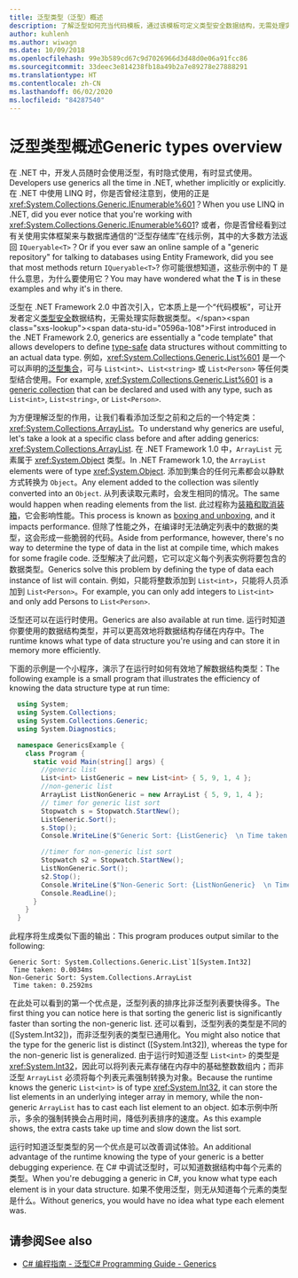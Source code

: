 ```yaml
---
title: 泛型类型（泛型）概述
description: 了解泛型如何充当代码模板，通过该模板可定义类型安全数据结构，无需处理实际数据类型。
author: kuhlenh
ms.author: wiwagn
ms.date: 10/09/2018
ms.openlocfilehash: 99e3b589cd67c9d7026966d3d48d0e06a91fcc86
ms.sourcegitcommit: 33deec3e814238fb18a49b2a7e89278e27888291
ms.translationtype: HT
ms.contentlocale: zh-CN
ms.lasthandoff: 06/02/2020
ms.locfileid: "84287540"
---
```

# <a name="generic-types-overview"></a><span data-ttu-id="0596a-103">泛型类型概述</span><span class="sxs-lookup"><span data-stu-id="0596a-103">Generic types overview</span></span>

<span data-ttu-id="0596a-104">在 .NET 中，开发人员随时会使用泛型，有时隐式使用，有时显式使用。</span><span class="sxs-lookup"><span data-stu-id="0596a-104">Developers use generics all the time in .NET, whether implicitly or explicitly.</span></span> <span data-ttu-id="0596a-105">在 .NET 中使用 LINQ 时，你是否曾经注意到，使用的正是 <xref:System.Collections.Generic.IEnumerable%601>？</span><span class="sxs-lookup"><span data-stu-id="0596a-105">When you use LINQ in .NET, did you ever notice that you're working with <xref:System.Collections.Generic.IEnumerable%601>?</span></span> <span data-ttu-id="0596a-106">或者，你是否曾经看到过有关使用实体框架来与数据库通信的“泛型存储库”在线示例，其中的大多数方法返回 `IQueryable<T>`？</span><span class="sxs-lookup"><span data-stu-id="0596a-106">Or if you ever saw an online sample of a "generic repository" for talking to databases using Entity Framework, did you see that most methods return `IQueryable<T>`?</span></span> <span data-ttu-id="0596a-107">你可能很想知道，这些示例中的 T  是什么意思，为什么要使用它？</span><span class="sxs-lookup"><span data-stu-id="0596a-107">You may have wondered what the **T** is in these examples and why it's in there.</span></span>

<span data-ttu-id="0596a-108">泛型在 .NET Framework 2.0 中首次引入，它本质上是一个“代码模板”，可让开发者定义[类型安全](https://docs.microsoft.com/previous-versions/dotnet/netframework-4.0/hbzz1a9a(v=vs.100))数据结构，无需处理实际数据类型。</span><span class="sxs-lookup"><span data-stu-id="0596a-108">First introduced in the .NET Framework 2.0, generics are essentially a "code template" that allows developers to define [type-safe](https://docs.microsoft.com/previous-versions/dotnet/netframework-4.0/hbzz1a9a(v=vs.100)) data structures without committing to an actual data type.</span></span> <span data-ttu-id="0596a-109">例如，<xref:System.Collections.Generic.List%601> 是一个可以声明的[泛型集合](xref:System.Collections.Generic)，可与 `List<int>`、`List<string>` 或 `List<Person>` 等任何类型结合使用。</span><span class="sxs-lookup"><span data-stu-id="0596a-109">For example, <xref:System.Collections.Generic.List%601> is a [generic collection](xref:System.Collections.Generic) that can be declared and used with any type, such as `List<int>`, `List<string>`, or `List<Person>`.</span></span>

<span data-ttu-id="0596a-110">为方便理解泛型的作用，让我们看看添加泛型之前和之后的一个特定类：<xref:System.Collections.ArrayList>。</span><span class="sxs-lookup"><span data-stu-id="0596a-110">To understand why generics are useful, let's take a look at a specific class before and after adding generics: <xref:System.Collections.ArrayList>.</span></span> <span data-ttu-id="0596a-111">在 .NET Framework 1.0 中，`ArrayList` 元素属于 <xref:System.Object> 类型。</span><span class="sxs-lookup"><span data-stu-id="0596a-111">In .NET Framework 1.0, the `ArrayList` elements were of type <xref:System.Object>.</span></span> <span data-ttu-id="0596a-112">添加到集合的任何元素都会以静默方式转换为 `Object`。</span><span class="sxs-lookup"><span data-stu-id="0596a-112">Any element added to the collection was silently converted into an `Object`.</span></span> <span data-ttu-id="0596a-113">从列表读取元素时，会发生相同的情况。</span><span class="sxs-lookup"><span data-stu-id="0596a-113">The same would happen when reading elements from the list.</span></span> <span data-ttu-id="0596a-114">此过程称为[装箱和取消装箱](../csharp/programming-guide/types/boxing-and-unboxing.md)，它会影响性能。</span><span class="sxs-lookup"><span data-stu-id="0596a-114">This process is known as [boxing and unboxing](../csharp/programming-guide/types/boxing-and-unboxing.md), and it impacts performance.</span></span> <span data-ttu-id="0596a-115">但除了性能之外，在编译时无法确定列表中的数据的类型，这会形成一些脆弱的代码。</span><span class="sxs-lookup"><span data-stu-id="0596a-115">Aside from performance, however, there's no way to determine the type of data in the list at compile time, which makes for some fragile code.</span></span> <span data-ttu-id="0596a-116">泛型解决了此问题，它可以定义每个列表实例将要包含的数据类型。</span><span class="sxs-lookup"><span data-stu-id="0596a-116">Generics solve this problem by defining the type of data each instance of list will contain.</span></span> <span data-ttu-id="0596a-117">例如，只能将整数添加到 `List<int>`，只能将人员添加到 `List<Person>`。</span><span class="sxs-lookup"><span data-stu-id="0596a-117">For example, you can only add integers to `List<int>` and only add Persons to `List<Person>`.</span></span>

<span data-ttu-id="0596a-118">泛型还可以在运行时使用。</span><span class="sxs-lookup"><span data-stu-id="0596a-118">Generics are also available at run time.</span></span> <span data-ttu-id="0596a-119">运行时知道你要使用的数据结构类型，并可以更高效地将数据结构存储在内存中。</span><span class="sxs-lookup"><span data-stu-id="0596a-119">The runtime knows what type of data structure you're using and can store it in memory more efficiently.</span></span>

<span data-ttu-id="0596a-120">下面的示例是一个小程序，演示了在运行时如何有效地了解数据结构类型：</span><span class="sxs-lookup"><span data-stu-id="0596a-120">The following example is a small program that illustrates the efficiency of knowing the data structure type at run time:</span></span>

```csharp
  using System;
  using System.Collections;
  using System.Collections.Generic;
  using System.Diagnostics;

  namespace GenericsExample {
    class Program {
      static void Main(string[] args) {
        //generic list
        List<int> ListGeneric = new List<int> { 5, 9, 1, 4 };
        //non-generic list
        ArrayList ListNonGeneric = new ArrayList { 5, 9, 1, 4 };
        // timer for generic list sort
        Stopwatch s = Stopwatch.StartNew();
        ListGeneric.Sort();
        s.Stop();
        Console.WriteLine($"Generic Sort: {ListGeneric}  \n Time taken: {s.Elapsed.TotalMilliseconds}ms");

        //timer for non-generic list sort
        Stopwatch s2 = Stopwatch.StartNew();
        ListNonGeneric.Sort();
        s2.Stop();
        Console.WriteLine($"Non-Generic Sort: {ListNonGeneric}  \n Time taken: {s2.Elapsed.TotalMilliseconds}ms");
        Console.ReadLine();
      }
    }
  }
```

<span data-ttu-id="0596a-121">此程序将生成类似下面的输出：</span><span class="sxs-lookup"><span data-stu-id="0596a-121">This program produces output similar to the following:</span></span>

```console
Generic Sort: System.Collections.Generic.List`1[System.Int32]
 Time taken: 0.0034ms
Non-Generic Sort: System.Collections.ArrayList
 Time taken: 0.2592ms
```

<span data-ttu-id="0596a-122">在此处可以看到的第一个优点是，泛型列表的排序比非泛型列表要快得多。</span><span class="sxs-lookup"><span data-stu-id="0596a-122">The first thing you can notice here is that sorting the generic list is significantly faster than sorting the non-generic list.</span></span> <span data-ttu-id="0596a-123">还可以看到，泛型列表的类型是不同的 ([System.Int32])，而非泛型列表的类型已通用化。</span><span class="sxs-lookup"><span data-stu-id="0596a-123">You might also notice that the type for the generic list is distinct ([System.Int32]), whereas the type for the non-generic list is generalized.</span></span> <span data-ttu-id="0596a-124">由于运行时知道泛型 `List<int>` 的类型是 <xref:System.Int32>，因此可以将列表元素存储在内存中的基础整数数组内；而非泛型 `ArrayList` 必须将每个列表元素强制转换为对象。</span><span class="sxs-lookup"><span data-stu-id="0596a-124">Because the runtime knows the generic `List<int>` is of type <xref:System.Int32>, it can store the list elements in an underlying integer array in memory, while the non-generic `ArrayList` has to cast each list element to an object.</span></span> <span data-ttu-id="0596a-125">如本示例中所示，多余的强制转换会占用时间，降低列表排序的速度。</span><span class="sxs-lookup"><span data-stu-id="0596a-125">As this example shows, the extra casts take up time and slow down the list sort.</span></span>

<span data-ttu-id="0596a-126">运行时知道泛型类型的另一个优点是可以改善调试体验。</span><span class="sxs-lookup"><span data-stu-id="0596a-126">An additional advantage of the runtime knowing the type of your generic is a better debugging experience.</span></span> <span data-ttu-id="0596a-127">在 C# 中调试泛型时，可以知道数据结构中每个元素的类型。</span><span class="sxs-lookup"><span data-stu-id="0596a-127">When you're debugging a generic in C#, you know what type each element is in your data structure.</span></span> <span data-ttu-id="0596a-128">如果不使用泛型，则无从知道每个元素的类型是什么。</span><span class="sxs-lookup"><span data-stu-id="0596a-128">Without generics, you would have no idea what type each element was.</span></span>

## <a name="see-also"></a><span data-ttu-id="0596a-129">请参阅</span><span class="sxs-lookup"><span data-stu-id="0596a-129">See also</span></span>

- [<span data-ttu-id="0596a-130">C# 编程指南 - 泛型</span><span class="sxs-lookup"><span data-stu-id="0596a-130">C# Programming Guide - Generics</span></span>](../csharp/programming-guide/generics/index.md)

